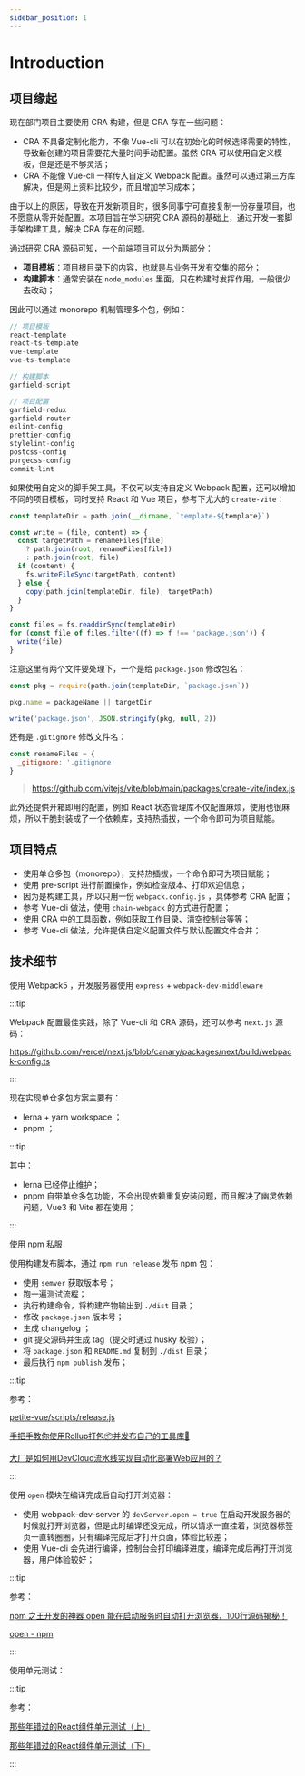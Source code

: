 ```yaml
---
sidebar_position: 1
---
```


# Introduction

## 项目缘起

现在部门项目主要使用 CRA 构建，但是 CRA 存在一些问题：

- CRA 不具备定制化能力，不像 Vue-cli 可以在初始化的时候选择需要的特性，导致新创建的项目需要花大量时间手动配置。虽然 CRA 可以使用自定义模板，但是还是不够灵活；
- CRA 不能像 Vue-cli 一样传入自定义 Webpack 配置。虽然可以通过第三方库解决，但是网上资料比较少，而且增加学习成本；

由于以上的原因，导致在开发新项目时，很多同事宁可直接复制一份存量项目，也不愿意从零开始配置。本项目旨在学习研究 CRA 源码的基础上，通过开发一套脚手架构建工具，解决 CRA 存在的问题。

通过研究 CRA 源码可知，一个前端项目可以分为两部分：

- **项目模板**：项目根目录下的内容，也就是与业务开发有交集的部分；
- **构建脚本**：通常安装在 `node_modules` 里面，只在构建时发挥作用，一般很少去改动；

因此可以通过 monorepo 机制管理多个包，例如：

```js
// 项目模板
react-template
react-ts-template
vue-template
vue-ts-template

// 构建脚本
garfield-script

// 项目配置
garfield-redux
garfield-router
eslint-config
prettier-config
stylelint-config
postcss-config
purgecss-config
commit-lint
```

如果使用自定义的脚手架工具，不仅可以支持自定义 Webpack 配置，还可以增加不同的项目模板，同时支持 React 和 Vue 项目，参考下尤大的 `create-vite`：

```js
const templateDir = path.join(__dirname, `template-${template}`)

const write = (file, content) => {
  const targetPath = renameFiles[file]
    ? path.join(root, renameFiles[file])
    : path.join(root, file)
  if (content) {
    fs.writeFileSync(targetPath, content)
  } else {
    copy(path.join(templateDir, file), targetPath)
  }
}

const files = fs.readdirSync(templateDir)
for (const file of files.filter((f) => f !== 'package.json')) {
  write(file)
}
```

注意这里有两个文件要处理下，一个是给 `package.json` 修改包名：

```js
const pkg = require(path.join(templateDir, `package.json`))

pkg.name = packageName || targetDir

write('package.json', JSON.stringify(pkg, null, 2))
```

还有是 `.gitignore` 修改文件名：

```js
const renameFiles = {
  _gitignore: '.gitignore'
}
```

> https://github.com/vitejs/vite/blob/main/packages/create-vite/index.js

此外还提供开箱即用的配置，例如 React 状态管理库不仅配置麻烦，使用也很麻烦，所以干脆封装成了一个依赖库，支持热插拔，一个命令即可为项目赋能。

## 项目特点

- 使用单仓多包（monorepo），支持热插拔，一个命令即可为项目赋能；
- 使用 pre-script 进行前置操作，例如检查版本、打印欢迎信息；
- 因为是构建工具，所以只用一份 `webpack.config.js` ，具体参考 CRA 配置；
- 参考 Vue-cli 做法，使用 `chain-webpack` 的方式进行配置；
- 使用 CRA 中的工具函数，例如获取工作目录、清空控制台等等；
- 参考 Vue-cli 做法，允许提供自定义配置文件与默认配置文件合并；

## 技术细节

使用 Webpack5 ，开发服务器使用 `express` + `webpack-dev-middleware`

:::tip

Webpack 配置最佳实践，除了 Vue-cli 和 CRA 源码，还可以参考 `next.js` 源码：

https://github.com/vercel/next.js/blob/canary/packages/next/build/webpack-config.ts

:::

现在实现单仓多包方案主要有：

- lerna + yarn workspace ；
- pnpm ；

:::tip

其中：

- lerna 已经停止维护；
- pnpm 自带单仓多包功能，不会出现依赖重复安装问题，而且解决了幽灵依赖问题，Vue3 和 Vite 都在使用；

:::

使用 npm 私服

使用构建发布脚本，通过 `npm run release` 发布 npm 包：

- 使用 `semver` 获取版本号；
- 跑一遍测试流程；
- 执行构建命令，将构建产物输出到 `./dist` 目录；
- 修改 `package.json` 版本号；
- 生成 changelog ；
- git 提交源码并生成 tag（提交时通过 husky 校验）；
- 将 `package.json` 和 `README.md` 复制到 `./dist` 目录；
- 最后执行 `npm publish` 发布；

:::tip

参考：

[petite-vue/scripts/release.js](https://github.com/vuejs/petite-vue/blob/main/scripts/release.js)

[手把手教你使用Rollup打包📦并发布自己的工具库🔧](https://juejin.cn/post/6902659492161421325)

[大厂是如何用DevCloud流水线实现自动化部署Web应用的？](https://juejin.cn/post/6887961766170066951)

:::

使用 `open` 模块在编译完成后自动打开浏览器：

- 使用 webpack-dev-server 的 `devServer.open = true` 在启动开发服务器的时候就打开浏览器，但是此时编译还没完成，所以请求一直挂着，浏览器标签页一直转圈圈，只有编译完成后才打开页面，体验比较差；
- 使用 Vue-cli 会先进行编译，控制台会打印编译进度，编译完成后再打开浏览器，用户体验较好；

:::tip

参考：

[npm 之王开发的神器 open 能在启动服务时自动打开浏览器，100行源码揭秘！](https://juejin.cn/post/7026505183819464734)

[open - npm](https://www.npmjs.com/package/open)

:::

使用单元测试：

:::tip

参考：

[那些年错过的React组件单元测试（上）](https://juejin.cn/post/6943430853972852750)

[那些年错过的React组件单元测试（下）](https://juejin.cn/post/6946008649026240519)

:::
